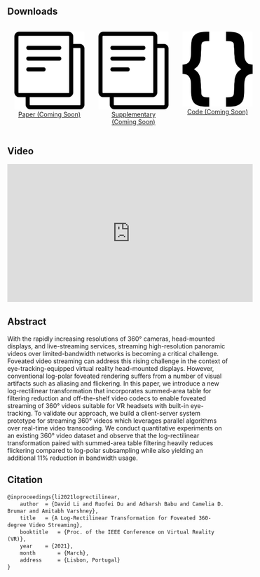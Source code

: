 <!-- <div style="display: flex; flex-direction: row">
<a href="https://davidl.me" style="margin-left:1rem; flex-grow: 1;">David Li</a>
<a href="https://duruofei.com" style="margin-left:1rem; flex-grow: 1;">Ruofei Du</a>
<a href="https://github.com/adharsh" style="margin-left:1rem; flex-grow: 1;">Adharsh Babu</a>
<a href="https://kamibrumi.github.io/" style="margin-left:1rem; flex-grow: 1;">Camelia Brumar</a>
<a href="http://www.cs.umd.edu/~varshney/" style="margin-left:1rem; flex-grow: 1;">Amitabh Varshney</a>
</div> -->

## Downloads

<div style="display: flex; text-align:center; flex-direction: row;">
<div style="margin:1rem; flex-grow: 1;"><a href="#"><img style="max-width:10rem;" src="resources/text-documents.png"><br><label>Paper (Coming Soon)</label></a><br></div>
<div style="margin:1rem; flex-grow: 1;"><a href="#"><img style="max-width:10rem;" src="resources/text-documents.png"><br>Supplementary (Coming Soon)</a></div>
<div style="margin:1rem; flex-grow: 1;"><a href="#"><img style="max-width:10rem;" src="resources/brackets-coding.png"><br>Code (Coming Soon)</a></div>
</div>

## Video
<iframe width="560" height="315" src="https://www.youtube.com/embed/llZAhfa-gCQ" frameborder="0" allow="accelerometer; autoplay; clipboard-write; encrypted-media; gyroscope; picture-in-picture" allowfullscreen></iframe>

## Abstract
With the rapidly increasing resolutions of 360° cameras, head-mounted displays, and live-streaming services, streaming high-resolution panoramic videos over limited-bandwidth networks is becoming a critical challenge. Foveated video streaming can address this rising challenge in the context of eye-tracking-equipped virtual reality head-mounted displays. However, conventional log-polar foveated rendering suffers from a number of visual artifacts such as aliasing and flickering. In this paper, we introduce a new log-rectilinear transformation that incorporates summed-area table for filtering reduction and off-the-shelf video codecs to enable foveated streaming of 360° videos suitable for VR headsets with built-in eye-tracking. To validate our approach, we build a client-server system prototype for streaming 360° videos which leverages parallel algorithms over real-time video transcoding. We conduct quantitative experiments on an existing 360° video dataset and observe that the log-rectilinear transformation paired with summed-area table filtering heavily reduces flickering compared to log-polar subsampling while also yielding an additional 11% reduction in bandwidth usage.


## Citation
```
@inproceedings{li2021logrectilinear,
    author	= {David Li and Ruofei Du and Adharsh Babu and Camelia D. Brumar and Amitabh Varshney},
    title	= {A Log-Rectilinear Transformation for Foveated 360-degree Video Streaming},
    booktitle	= {Proc. of the IEEE Conference on Virtual Reality (VR)},
    year	= {2021},
    month       = {March},
    address     = {Lisbon, Portugal}
}
```

